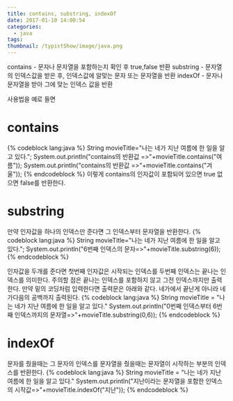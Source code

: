 ```yaml
---
title: contains, substring, indexOf
date: 2017-01-10 14:00:54
categories:
  - java
tags:
thumbnail: /typistShow/image/java.png
---
```


contains - 문자나 문자열을 포함하는지 확인 후 true,false 반환
substring - 문자열의 인덱스값을 받은 후, 인덱스값에 알맞는 문자 또는 문자열을 반환
indexOf - 문자나 문자열을 받아 그에 맞는 인덱스 값을 반환

사용법을 예로 들면

# contains

{% codeblock lang:java %}
String movieTitle="나는 네가 지난 여름에 한 일을 알고 있다.";
System.out.println("contains의 반환값 =>"+movieTitle.contains("여름"));
System.out.println("contains의 반환값 =>"+movieTitle.contains("겨울"));
{% endcodeblock %}
이렇게 contains의 인자값이 포함되어 있으면 true 없으면 false를 반환한다.

# substring

만약 인자값을 하나의 인덱스만 준다면 그 인덱스부터 문자열을 반환한다.
{% codeblock lang:java %}
String movieTitle="나는 네가 지난 여름에 한 일을 알고 있다.";
System.out.println("6번째 인덱스의 문자=>"+movieTitle.substring(6));
{% endcodeblock %}

인자값을 두개를 준다면 첫번째 인자값은 시작되는 인덱스를 두번째 인덱스는 끝나는 인덱스를 의미한다. 주의할 점은 끝나는 인덱스를 포함하지 않고 그전 인덱스까지만 출력한다. 
만약 밑의 코딩처럼 입력한다면 출력문은 아래와 같다. 네가에서 끝난게 아니라 네가다음의 공백까지 출력된다.
{% codeblock lang:java %}
String movieTitle = "나는 네가 지난 여름에 한 일을 알고 있다."
System.out.println("0번째 인덱스부터 6번째 인덱스까지의 문자열=>"+movieTitle.substring(0,6));
{% endcodeblock %}

# indexOf

문자를 줬을때는 그 문자의 인덱스를 문자열을 줬을때는 문자열이 시작하는 부분의 인덱스를 반환한다.
{% codeblock lang:java %}
String movieTitle = "나는 네가 지난 여름에 한 일을 알고 있다."
System.out.println("지난이라는 문자열을 포함한 인덱스의 시작값=>"+movieTitle.indexOf("지난"));
{% endcodeblock %}

``` bash

```